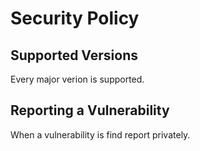 # Security Policy

## Supported Versions
Every major verion is supported.

## Reporting a Vulnerability
When a vulnerability is find report privately.
